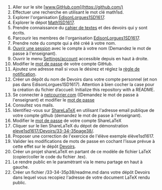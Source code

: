 1. Aller sur le site [www.GitHub.com](https://github.com/)
1. Effectuer une recherche en utilisant le mot clé math1sd.
1. Explorer l'organisation [EdisonLorgues1SD1617](https://github.com/EdisonLorgues1SD1617).
1. Explorer le dépot [Math1SD1617](https://github.com/EdisonLorgues1SD1617/Math1SD1617).
1. Prendre connaissance du [cahier de textes](https://github.com/EdisonLorgues1SD1617/math1sd1617/blob/master/Donn%C3%A9es/Cahier%20de%20textes/readme.md) et des devoirs qui y sont écrits.
1. Parcourir les membres de l'organisation [EdisonLorgues1SD1617](https://github.com/EdisonLorgues1SD1617).
1. Prendre note du compte qui a été créé à votre nom.
1. [Ouvrir une session](https://github.com/login?return_to=%2FEdisonLorgues1SD1617%2FMath1SD1617%2Ftree%2Fmaster%2FDonn%25C3%25A9es%2FChapitres%2F1.%2520Second%2520degr%25C3%25A9%2FActivit%25C3%25A9s%2FGitHub) avec le compte à votre nom (Demandez le mot de passe à l'enseignant).
1. Ouvrir le menu [Settings/account](https://github.com/settings/profile) accessible depuis en haut à droite.
1. Modifier le [mot de passe](https://github.com/settings/admin) de votre compte GitHub.
1. Ajoutez une adresse mail si vous le désirez et réglez la [règle de notification](https://github.com/settings/notifications).
1. Créer un dépôt du nom de Devoirs dans votre compte personnel (et non pas dans EdisonLorgues1SD1617).
Attention à bien cocher la case pour la création du fichier d’accueil:
Initialize this repository with a README.
1. Se connecter à [netcourrier.com](https://www.netcourrier.com/) ((Demandez le mot de passe à l'enseignant) et modifier le [mot de passe](https://www-2.netcourrier.com/netc/auth/pwd.php?back=/auth/options)
1. Consultez vos mails.
1. Identifiez-vous sur [ShareLaTeX](https://fr.sharelatex.com/login) en utilisant l'adresse email publique de votre compte github (demandez le mot de passe à l'enseignant).
1. Modifier le [mot de passe](https://fr.sharelatex.com/user/settings) de votre compte ShareLaTeX
1. Cliquer sur le lien ShareLaTeX du dépot de démonstration [eleve1sd1617/Devoirs/33-34-35page38/](https://github.com/eleve1sd1617/Devoirs/tree/master/33-34-35page38).
1. Proposer une correction de l'exercice de l'élève exemple élève1sd1617.
1. Valider les modifications de mots de passe en cochant l'issue prévue à cette effet sur le dépôt [Devoirs](https://github.com/EdisonLorgues1SD1617/Devoirs/issues/1).
1. Créer un projet shareLaTeX en partant de ce modèle de fichier LaTeX (copier/coller le code du fichier .tex).
1. Le rendre public en le paramètrant via le menu partage en haut à gauche.
1. Créer un fichier /33-34-35p38/readme.md dans votre dépôt Devoirs dans lequel vous recopiez l'adresse de votre document LaTeX rendu public.
